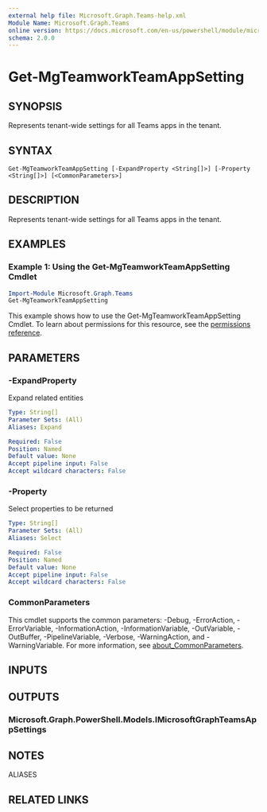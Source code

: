 ```yaml
---
external help file: Microsoft.Graph.Teams-help.xml
Module Name: Microsoft.Graph.Teams
online version: https://docs.microsoft.com/en-us/powershell/module/microsoft.graph.teams/get-mgteamworkteamappsetting
schema: 2.0.0
---
```


# Get-MgTeamworkTeamAppSetting

## SYNOPSIS
Represents tenant-wide settings for all Teams apps in the tenant.

## SYNTAX

```
Get-MgTeamworkTeamAppSetting [-ExpandProperty <String[]>] [-Property <String[]>] [<CommonParameters>]
```

## DESCRIPTION
Represents tenant-wide settings for all Teams apps in the tenant.

## EXAMPLES

### Example 1: Using the Get-MgTeamworkTeamAppSetting Cmdlet
```powershell
Import-Module Microsoft.Graph.Teams
Get-MgTeamworkTeamAppSetting
```

This example shows how to use the Get-MgTeamworkTeamAppSetting Cmdlet.
To learn about permissions for this resource, see the [permissions reference](/graph/permissions-reference).

## PARAMETERS

### -ExpandProperty
Expand related entities

```yaml
Type: String[]
Parameter Sets: (All)
Aliases: Expand

Required: False
Position: Named
Default value: None
Accept pipeline input: False
Accept wildcard characters: False
```

### -Property
Select properties to be returned

```yaml
Type: String[]
Parameter Sets: (All)
Aliases: Select

Required: False
Position: Named
Default value: None
Accept pipeline input: False
Accept wildcard characters: False
```

### CommonParameters
This cmdlet supports the common parameters: -Debug, -ErrorAction, -ErrorVariable, -InformationAction, -InformationVariable, -OutVariable, -OutBuffer, -PipelineVariable, -Verbose, -WarningAction, and -WarningVariable. For more information, see [about_CommonParameters](http://go.microsoft.com/fwlink/?LinkID=113216).

## INPUTS

## OUTPUTS

### Microsoft.Graph.PowerShell.Models.IMicrosoftGraphTeamsAppSettings
## NOTES

ALIASES

## RELATED LINKS
